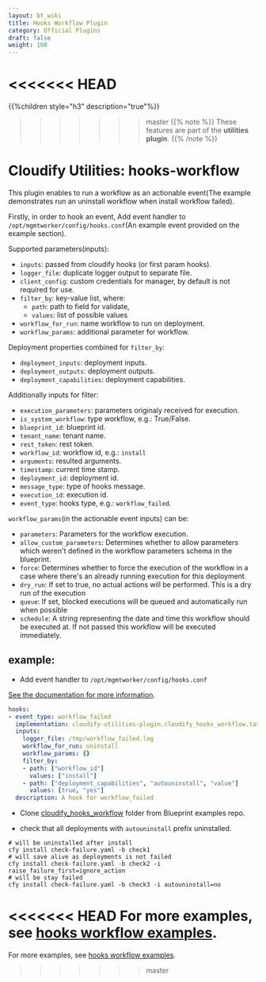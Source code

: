 ```yaml
---
layout: bt_wiki
title: Hooks Workflow Plugin
category: Official Plugins
draft: false
weight: 100
---
```

<<<<<<< HEAD
=======

{{%children style="h3" description="true"%}}

>>>>>>> master
{{% note %}}
These features are part of the **utilities plugin**.
{{% /note %}}

# Cloudify Utilities: hooks-workflow

This plugin enables to run a workflow as an actionable event(The example demonstrates run an uninstall workflow when  install workflow failed).

Firstly, in order to hook an event, Add event handler to `/opt/mgmtworker/config/hooks.conf`(An example event provided on the example section).

Supported parameters(inputs):

  * `inputs`: passed from cloudify hooks (or first param hooks).
  * `logger_file`: duplicate logger output to separate file.
  * `client_config`: custom credentials for manager, by default is not required for use.
  * `filter_by`: key-value list, where:
    * `path`: path to field for validate,
    * `values`: list of possible values
  * `workflow_for_run`: name workflow to run on deployment.
  * `workflow_params`: additional parameter for workflow.

Deployment properties combined for `filter_by`:

 * `deployment_inputs`: deployment inputs.
 * `deployment_outputs`: deployment outputs.
 * `deployment_capabilities`: deployment capabilities.

Additionally inputs for filter:

 * `execution_parameters`: parameters originaly received for execution.
 * `is_system_workflow`: type workflow, e.g.: True/False.
 * `blueprint_id`: blueprint id.
 * `tenant_name`: tenant name.
 * `rest_token`: rest token.
 * `workflow_id`: workflow id, e.g.: `install`
 * `arguments`: resulted arguments.
 * `timestamp`: current time stamp.
 * `deployment_id`: deployment id.
 * `message_type`: type of hooks message.
 * `execution_id`: execution id.
 * `event_type`: hooks type, e.g.: `workflow_failed`.


`workflow_params`(in the actionable event inputs) can be:

 * `parameters`: Parameters for the workflow execution.
 * `allow_custom_parameters`: Determines whether to allow parameters which
  weren't defined in the workflow parameters schema in the blueprint.
 * `force`: Determines whether to force the execution of the workflow in a
  case where there's an already running execution for this deployment.
 * `dry_run`: If set to true, no actual actions will be performed. This is
  a dry run of the execution
 * `queue`: If set, blocked executions will be queued and automatically run
  when possible
 * `schedule`: A string representing the date and time this workflow should
  be executed at. If not passed this workflow will be executed immediately.

## example:

 * Add event handler to `/opt/mgmtworker/config/hooks.conf`

[See the documentation for more information](https://docs.cloudify.co/5.0.5/working_with/manager/actionable-events/).
```yaml
hooks:
- event_type: workflow_failed
  implementation: cloudify-utilities-plugin.cloudify_hooks_workflow.tasks.run_workflow
  inputs:
    logger_file: /tmp/workflow_failed.log
    workflow_for_run: uninstall
    workflow_params: {}
    filter_by:
    - path: ["workflow_id"]
      values: ["install"]
    - path: ["deployment_capabilities", "autouninstall", "value"]
      values: [true, "yes"]
  description: A hook for workflow_failed
```

 * Clone [cloudify_hooks_workflow](https://github.com/cloudify-community/blueprint-examples/tree/master/utilities-examples/cloudify_hooks_workflow) folder from Blueprint examples repo.

 * check that all deployments with `autouninstall` prefix uninstalled.
```shell
# will be uninstalled after install
cfy install check-failure.yaml -b check1
# will save alive as deployments is not failed
cfy install check-failure.yaml -b check2 -i raise_failure_first=ignore_action
# will be stay failed
cfy install check-failure.yaml -b check3 -i autouninstall=no
```
<<<<<<< HEAD
For more examples, see [hooks workflow examples](https://github.com/cloudify-community/blueprint-examples/tree/master/utilities-examples/cloudify_hooks_workflow).
=======
For more examples, see [hooks workflow examples](https://github.com/cloudify-community/blueprint-examples/tree/master/utilities-examples/cloudify_hooks_workflow).
>>>>>>> master

